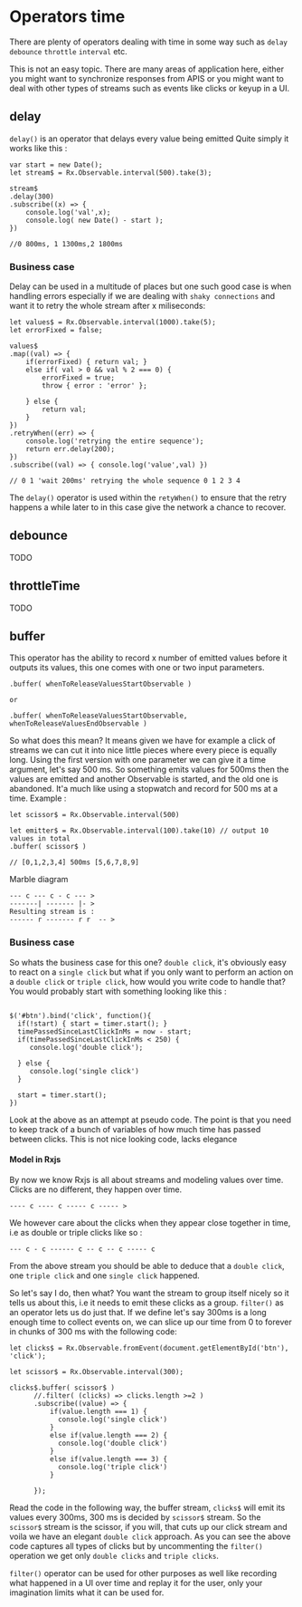 # Operators time
There are plenty of operators dealing with time in some way such as `delay` `debounce` `throttle` `interval` etc.

This is not an easy topic. There are many areas of application here, either you might want to synchronize responses from APIS or you might want to deal with other types of streams such as events like clicks or keyup in a UI.
## delay
`delay()` is an operator that delays every value being emitted
Quite simply it works like this :
```
var start = new Date();
let stream$ = Rx.Observable.interval(500).take(3);

stream$
.delay(300)
.subscribe((x) => {
    console.log('val',x);
    console.log( new Date() - start );
})

//0 800ms, 1 1300ms,2 1800ms
```


### Business case
Delay can be used in a multitude of places but one such good case is when handling errors especially if we are dealing with `shaky connections` and want it to retry the whole stream after x miliseconds:

```
let values$ = Rx.Observable.interval(1000).take(5);
let errorFixed = false;

values$
.map((val) => {
    if(errorFixed) { return val; }
    else if( val > 0 && val % 2 === 0) {
        errorFixed = true;
        throw { error : 'error' };

    } else {
        return val;
    }
})
.retryWhen((err) => {
    console.log('retrying the entire sequence');
    return err.delay(200);
})
.subscribe((val) => { console.log('value',val) })

// 0 1 'wait 200ms' retrying the whole sequence 0 1 2 3 4
```
The `delay()` operator is used within the `retyWhen()` to ensure that the retry happens a while later to in this case give the network a chance to recover.


## debounce
TODO
## throttleTime
TODO

## buffer
This operator has the ability to record x number of emitted values before it outputs its values, this one comes with one or two input parameters.

```
.buffer( whenToReleaseValuesStartObservable )

or

.buffer( whenToReleaseValuesStartObservable, whenToReleaseValuesEndObservable )

```

So what does this mean?
It means given we have for example a click of streams we can cut it into nice little pieces where every piece is equally long. Using the first version with one parameter we can give it a time argument, let's say 500 ms. So something emits values for 500ms then the values are emitted and another Observable is started, and the old one is abandoned. It'a much like using a stopwatch and record for 500 ms at a time. Example :

```
let scissor$ = Rx.Observable.interval(500)

let emitter$ = Rx.Observable.interval(100).take(10) // output 10 values in total
.buffer( scissor$ )

// [0,1,2,3,4] 500ms [5,6,7,8,9]
```

Marble diagram

```
--- c --- c - c --- >
-------| ------- |- >
Resulting stream is :
------ r ------- r r  -- > 
```

### Business case
So whats the business case for this one?
`double click`, it's obviously easy to react on a `single click` but what if you only want to perform an action on a `double click` or `triple click`, how would you write code to handle that? You would probably start with something looking like this :

```

$('#btn').bind('click', function(){
  if(!start) { start = timer.start(); }
  timePassedSinceLastClickInMs = now - start;
  if(timePassedSinceLastClickInMs < 250) {
     console.log('double click');
       
  } else {
     console.log('single click')
  }
  
  start = timer.start();  
})
```
Look at the above as an attempt at pseudo code. The point is that you need to keep track of a bunch of variables of how much time has passed between clicks. This is not nice looking code, lacks elegance

#### Model in Rxjs
By now we know Rxjs is all about streams and modeling values over time.
Clicks are no different, they happen over time.
```
---- c ---- c ----- c ----- >
```
We however care about the clicks when they appear close together in time, i.e as double or triple clicks like so :

 ```
 --- c - c ------ c -- c -- c ----- c 
 ``` 
 From the above stream you should be able to deduce that a `double click`, one `triple click` and one `single click` happened.

So let's say I do, then what?
You want the stream to group itself nicely so it tells us about this, i.e it needs to emit these clicks as a group. `filter()` as an operator lets us do just that. If we define let's say 300ms is a long enough time to collect events on, we can slice up our time from 0 to forever in chunks of 300 ms with the following code:  

```
let clicks$ = Rx.Observable.fromEvent(document.getElementById('btn'), 'click');

let scissor$ = Rx.Observable.interval(300);

clicks$.buffer( scissor$ )
      //.filter( (clicks) => clicks.length >=2 )
      .subscribe((value) => {
          if(value.length === 1) {
            console.log('single click')
          }
          else if(value.length === 2) {
            console.log('double click')
          }
          else if(value.length === 3) {
            console.log('triple click')
          }
          
      });
```

Read the code in the following way, the buffer stream, `clicks$` will emit its values every 300ms, 300 ms is decided by `scissor$` stream. So the `scissor$` stream is the scissor, if you will, that cuts up our click stream and voila we have an elegant `double click` approach. As you can see the above code captures all types of clicks but by uncommenting the `filter()` operation we get only `double clicks` and `triple clicks`. 

`filter()` operator can be used for other purposes as well like recording what happened in a UI over time and replay it for the user, only your imagination limits what it can be used for.


